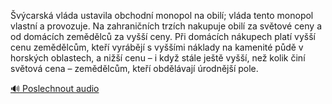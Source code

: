 
Švýcarská vláda ustavila obchodní monopol na obilí; vláda tento monopol vlastní a provozuje. Na zahraničních trzích nakupuje obilí za světové ceny a od domácích zemědělců za vyšší ceny. Při domácích nákupech platí vyšší cenu zemědělcům, kteří vyrábějí s vyššími náklady na kamenité půdě v horských oblastech, a nižší cenu – i když stále ještě vyšší, než kolik činí světová cena – zemědělcům, kteří obdělávají úrodnější pole.

[🔊 Poslechnout audio](/data/7-paragraphs/audio/chapter_72/para_007-vcarsk-vlda-ustavila-obchodn-monopol-na-obil.mp3)
